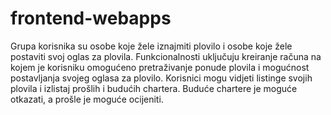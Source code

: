 # frontend-webapps

<p>
Grupa korisnika su osobe koje žele iznajmiti plovilo i osobe koje žele postaviti svoj oglas za plovila.
Funkcionalnosti uključuju kreiranje računa na kojem je korisniku omogućeno pretraživanje ponude plovila i mogućnost postavljanja svojeg oglasa za plovilo. Korisnici mogu vidjeti listinge svojih plovila i izlistaj prošlih i budućih chartera. Buduće chartere je moguće otkazati, a prošle je moguće ocijeniti.
<p>
